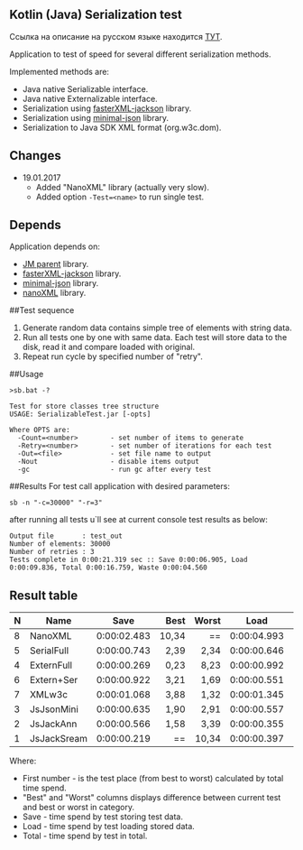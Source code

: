 Kotlin (Java) Serialization test
--------------------------------
Ссылка на описание на русском языке находится [ТУТ](readme.rus.md).

Application to test of speed for several different serialization methods.

Implemented methods are:
* Java native Serializable interface.
* Java native Externalizable interface.
* Serialization using [fasterXML-jackson](https://github.com/FasterXML/jackson) library.
* Serialization using [minimal-json](https://github.com/ralfstx/minimal-json) library.
* Serialization to Java SDK XML format (org.w3c.dom).

## Changes

* 19.01.2017
  - Added "NanoXML" library (actually very slow).
  - Added option ``-Test=<name>`` to run single test.

## Depends

Application depends on:

* [JM parent](https://github.com/JouriM66/jm-lib-kotlin) library.
* [fasterXML-jackson](https://github.com/FasterXML/jackson) library.
* [minimal-json](https://github.com/ralfstx/minimal-json) library.
* [nanoXML](http://nanoxml.sourceforge.net) library.

##Test sequence
1. Generate random data contains simple tree of elements with string data.
2. Run all tests one by one with same data. Each test will store data to the disk, read it and compare loaded with original. 
3. Repeat run cycle by specified number of "retry".

##Usage
```
>sb.bat -?

Test for store classes tree structure
USAGE: SerializableTest.jar [-opts]

Where OPTS are:
  -Count=<number>        - set number of items to generate
  -Retry=<number>        - set number of iterations for each test
  -Out=<file>            - set file name to output
  -Nout                  - disable items output
  -gc                    - run gc after every test
```

##Results
For test call application with desired parameters:
```
sb -n "-c=30000" "-r=3"
```
after running all tests u`ll see at current console test results as below:
```
Output file       : test_out
Number of elements: 30000
Number of retries : 3
Tests complete in 0:00:21.319 sec :: Save 0:00:06.905, Load 0:00:09.836, Total 0:00:16.759, Waste 0:00:04.560
```

Result table
------------
 N |            Name |            Save |   Best |  Worst |            Load |   Best |  Worst |           Total |   Best |  Worst
---|-----------------|-----------------|-------:|-------:|-----------------|-------:|-------:|-----------------|-------:|--------:
8  | NanoXML         |     0:00:02.483 |  10,34 |     == |     0:00:04.993 |  13,06 |     == |     0:00:07.480 |  11,12 |     == |
5  | SerialFull      |     0:00:00.743 |   2,39 |   2,34 |     0:00:00.646 |   0,82 |   6,73 |     0:00:01.391 |   1,25 |   4,38 |
4  | ExternFull      |     0:00:00.269 |   0,23 |   8,23 |     0:00:00.992 |   1,79 |   4,03 |     0:00:01.264 |   1,05 |   4,92 |
6  | Extern+Ser      |     0:00:00.922 |   3,21 |   1,69 |     0:00:00.551 |   0,55 |   8,06 |     0:00:01.473 |   1,39 |   4,08 |
7  | XMLw3c          |     0:00:01.068 |   3,88 |   1,32 |     0:00:01.345 |   2,79 |   2,71 |     0:00:02.416 |   2,92 |   2,10 |
3  | JsJsonMini      |     0:00:00.635 |   1,90 |   2,91 |     0:00:00.557 |   0,57 |   7,96 |     0:00:01.195 |   0,94 |   5,26 |
2  | JsJackAnn       |     0:00:00.566 |   1,58 |   3,39 |     0:00:00.355 |     == |  13,06 |     0:00:00.923 |   0,50 |   7,10 |
1  | JsJackSream     |     0:00:00.219 |     == |  10,34 |     0:00:00.397 |   0,12 |  11,58 |     0:00:00.617 |     == |  11,12 |


Where:
- First number - is the test place (from best to worst) calculated by total time spend.
- "Best" and "Worst" columns displays difference between current test and best or worst in category.
- Save - time spend by test storing test data. 
- Load - time spend by test loading stored data.
- Total - time spend by test in total.
